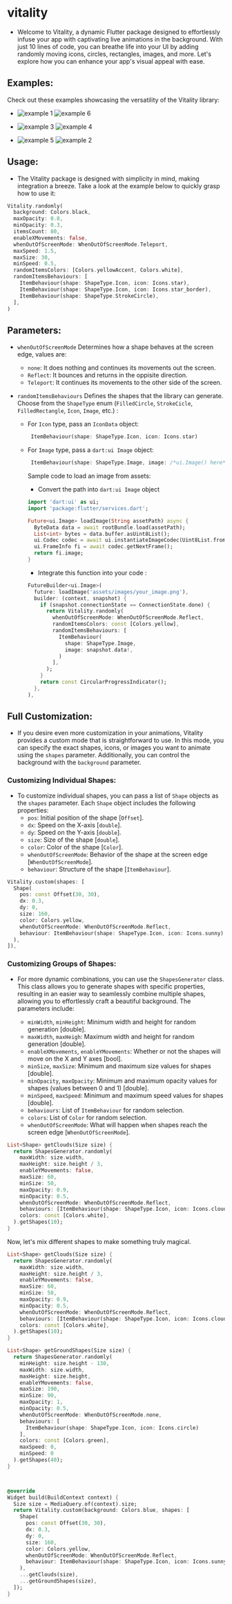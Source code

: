 # vitality

- Welcome to Vitality, a dynamic Flutter package designed to effortlessly infuse your app with captivating live animations in the background. With just 10 lines of code, you can breathe life into your UI by adding randomly moving icons, circles, rectangles, images, and more. Let's explore how you can enhance your app's visual appeal with ease.

## Examples:

Check out these examples showcasing the versatility of the Vitality library:

- ![example 1](https://github.com/AbdulrhmanSayedAli/vitality/raw/main/example/images/example_1.gif) ![example 6](https://github.com/AbdulrhmanSayedAli/vitality/raw/main/example/images/example_6.gif)

- ![example 3](https://github.com/AbdulrhmanSayedAli/vitality/raw/main/example/images/example_3.gif) ![example 4](https://github.com/AbdulrhmanSayedAli/vitality/raw/main/example/images/example_4.gif)

- ![example 5](https://github.com/AbdulrhmanSayedAli/vitality/raw/main/example/images/example_5.gif) ![example 2](https://github.com/AbdulrhmanSayedAli/vitality/raw/main/example/images/example_2.gif)

## Usage:

- The Vitality package is designed with simplicity in mind, making integration a breeze. Take a look at the example below to quickly grasp how to use it:

```dart
Vitality.randomly(
  background: Colors.black,
  maxOpacity: 0.8,
  minOpacity: 0.3,
  itemsCount: 80,
  enableXMovements: false,
  whenOutOfScreenMode: WhenOutOfScreenMode.Teleport,
  maxSpeed: 1.5,
  maxSize: 30,
  minSpeed: 0.5,
  randomItemsColors: [Colors.yellowAccent, Colors.white],
  randomItemsBehaviours: [
    ItemBehaviour(shape: ShapeType.Icon, icon: Icons.star),
    ItemBehaviour(shape: ShapeType.Icon, icon: Icons.star_border),
    ItemBehaviour(shape: ShapeType.StrokeCircle),
  ],
)
```

## Parameters:

- `whenOutOfScreenMode` Determines how a shape behaves at the screen edge, values are:

  - `none`: It does nothing and continues its movements out the screen.
  - `Reflect`: It bounces and returns in the oppisite direction.
  - `Teleport`: It continues its movements to the other side of the screen.

- `randomItemsBehaviours` Defines the shapes that the library can generate. Choose from the `ShapeType` enum (`FilledCircle`, `StrokeCicle`, `FilledRectangle`, `Icon`, `Image`, etc.) :

  - For `Icon` type, pass an `IconData` object:

    ```dart
     ItemBehaviour(shape: ShapeType.Icon, icon: Icons.star)
    ```

  - For `Image` type, pass a `dart:ui Image` object:

    ```dart
     ItemBehaviour(shape: ShapeType.Image, image: /*ui.Image() here*/)
    ```

    Sample code to load an image from assets:

    - Convert the path into `dart:ui Image` object

    ```dart
    import 'dart:ui' as ui;
    import 'package:flutter/services.dart';

    Future<ui.Image> loadImage(String assetPath) async {
      ByteData data = await rootBundle.load(assetPath);
      List<int> bytes = data.buffer.asUint8List();
      ui.Codec codec = await ui.instantiateImageCodec(Uint8List.fromList(bytes));
      ui.FrameInfo fi = await codec.getNextFrame();
      return fi.image;
    }
    ```

    - Integrate this function into your code :

    ```dart
    FutureBuilder<ui.Image>(
      future: loadImage('assets/images/your_image.png'),
      builder: (context, snapshot) {
        if (snapshot.connectionState == ConnectionState.done) {
          return Vitality.randomly(
            whenOutOfScreenMode: WhenOutOfScreenMode.Reflect,
            randomItemsColors: const [Colors.yellow],
            randomItemsBehaviours: [
              ItemBehaviour(
                shape: ShapeType.Image,
                image: snapshot.data!,
              )
            ],
          );
        }
        return const CircularProgressIndicator();
      },
    ),
    ```

## Full Customization:

- If you desire even more customization in your animations, Vitality provides a custom mode that is straightforward to use. In this mode, you can specify the exact shapes, icons, or images you want to animate using the `shapes` parameter. Additionally, you can control the background with the `background` parameter.

### Customizing Individual Shapes:

- To customize individual shapes, you can pass a list of `Shape` objects as the `shapes` parameter. Each `Shape` object includes the following properties:
  - `pos`: Initial position of the shape [`Offset`].
  - `dx`: Speed on the X-axis [`double`].
  - `dy`: Speed on the Y-axis [`double`].
  - `size`: Size of the shape [`double`].
  - `color`: Color of the shape [`Color`].
  - `whenOutOfScreenMode`: Behavior of the shape at the screen edge [`WhenOutOfScreenMode`].
  - `behaviour`: Structure of the shape [`ItemBehaviour`].

```dart
Vitality.custom(shapes: [
  Shape(
    pos: const Offset(30, 30),
    dx: 0.3,
    dy: 0,
    size: 160,
    color: Colors.yellow,
    whenOutOfScreenMode: WhenOutOfScreenMode.Reflect,
    behaviour: ItemBehaviour(shape: ShapeType.Icon, icon: Icons.sunny),
  ),
]),
```

### Customizing Groups of Shapes:

- For more dynamic combinations, you can use the `ShapesGenerator` class. This class allows you to generate shapes with specific properties,
  resulting in an easier way to seamlessly combine multiple shapes, allowing you to effortlessly craft a beautiful background. The parameters include:

  - `minWidth`, `minHeight`: Minimum width and height for random generation [double].
  - `maxWidth`, `maxHeigh`: Maximum width and height for random generation [double].
  - `enableXMovements`, `enableYMovements`: Whether or not the shapes will move on the X and Y axes [bool].
  - `minSize`, `maxSize`: Minimum and maximum size values for shapes [double].
  - `minOpacity`, `maxOpacity`: Minimum and maximum opacity values for shapes (values between 0 and 1) [double].
  - `minSpeed`, `maxSpeed`: Minimum and maximum speed values for shapes [double].
  - `behaviours`: List of `ItemBehaviour` for random selection.
  - `colors`: List of `Color` for random selection.
  - `whenOutOfScreenMode`: What will happen when shapes reach the screen edge [`WhenOutOfScreenMode`].

```dart
List<Shape> getClouds(Size size) {
  return ShapesGenerator.randomly(
    maxWidth: size.width,
    maxHeight: size.height / 3,
    enableYMovements: false,
    maxSize: 60,
    minSize: 50,
    maxOpacity: 0.9,
    minOpacity: 0.5,
    whenOutOfScreenMode: WhenOutOfScreenMode.Reflect,
    behaviours: [ItemBehaviour(shape: ShapeType.Icon, icon: Icons.cloud)],
    colors: const [Colors.white],
  ).getShapes(10);
}
```

Now, let's mix different shapes to make something truly magical.

```dart
List<Shape> getClouds(Size size) {
  return ShapesGenerator.randomly(
    maxWidth: size.width,
    maxHeight: size.height / 3,
    enableYMovements: false,
    maxSize: 60,
    minSize: 50,
    maxOpacity: 0.9,
    minOpacity: 0.5,
    whenOutOfScreenMode: WhenOutOfScreenMode.Reflect,
    behaviours: [ItemBehaviour(shape: ShapeType.Icon, icon: Icons.cloud)],
    colors: const [Colors.white],
  ).getShapes(10);
}

List<Shape> getGroundShapes(Size size) {
  return ShapesGenerator.randomly(
    minHeight: size.height - 130,
    maxWidth: size.width,
    maxHeight: size.height,
    enableYMovements: false,
    maxSize: 190,
    minSize: 90,
    maxOpacity: 1,
    minOpacity: 0.5,
    whenOutOfScreenMode: WhenOutOfScreenMode.none,
    behaviours: [
      ItemBehaviour(shape: ShapeType.Icon, icon: Icons.circle)
    ],
    colors: const [Colors.green],
    maxSpeed: 0,
    minSpeed: 0
  ).getShapes(40);
}



@override
Widget build(BuildContext context) {
  Size size = MediaQuery.of(context).size;
  return Vitality.custom(background: Colors.blue, shapes: [
    Shape(
      pos: const Offset(30, 30),
      dx: 0.3,
      dy: 0,
      size: 160,
      color: Colors.yellow,
      whenOutOfScreenMode: WhenOutOfScreenMode.Reflect,
      behaviour: ItemBehaviour(shape: ShapeType.Icon, icon: Icons.sunny),
    ),
    ...getClouds(size),
    ...getGroundShapes(size),
  ]);
}
```
